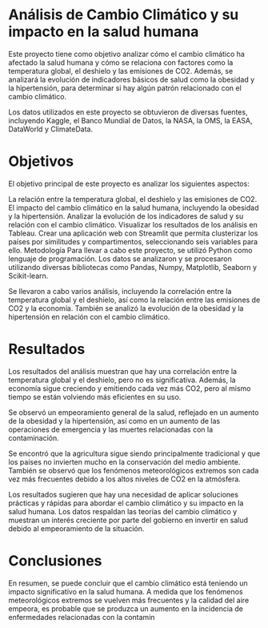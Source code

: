 # Análisis de Cambio Climático y su impacto en la salud humana
  Este proyecto tiene como objetivo analizar cómo el cambio climático ha afectado la salud humana y cómo se relaciona con factores como la temperatura global, el     deshielo y las emisiones de CO2. Además, se analizará la evolución de indicadores básicos de salud como la obesidad y la hipertensión, para determinar si hay algún patrón relacionado con el cambio climático.

Los datos utilizados en este proyecto se obtuvieron de diversas fuentes, incluyendo Kaggle, el Banco Mundial de Datos, la NASA, la OMS, la EASA, DataWorld y ClimateData.

# Objetivos
El objetivo principal de este proyecto es analizar los siguientes aspectos:

La relación entre la temperatura global, el deshielo y las emisiones de CO2.
El impacto del cambio climático en la salud humana, incluyendo la obesidad y la hipertensión.
Analizar la evolución de los indicadores de salud y su relación con el cambio climático.
Visualizar los resultados de los análisis en Tableau.
Crear una aplicación web con Streamlit que permita clusterizar los países por similitudes y compartimentos, seleccionando seis variables para ello.
Metodología
Para llevar a cabo este proyecto, se utilizó Python como lenguaje de programación. Los datos se analizaron y se procesaron utilizando diversas bibliotecas como Pandas, Numpy, Matplotlib, Seaborn y Scikit-learn.

Se llevaron a cabo varios análisis, incluyendo la correlación entre la temperatura global y el deshielo, así como la relación entre las emisiones de CO2 y la economía. También se analizó la evolución de la obesidad y la hipertensión en relación con el cambio climático.

# Resultados
Los resultados del análisis muestran que hay una correlación entre la temperatura global y el deshielo, pero no es significativa. Además, la economía sigue creciendo y emitiendo cada vez más CO2, pero al mismo tiempo se están volviendo más eficientes en su uso.

Se observó un empeoramiento general de la salud, reflejado en un aumento de la obesidad y la hipertensión, así como en un aumento de las operaciones de emergencia y las muertes relacionadas con la contaminación.

Se encontró que la agricultura sigue siendo principalmente tradicional y que los países no invierten mucho en la conservación del medio ambiente. También se observó que los fenómenos meteorológicos extremos son cada vez más frecuentes debido a los altos niveles de CO2 en la atmósfera.

Los resultados sugieren que hay una necesidad de aplicar soluciones prácticas y rápidas para abordar el cambio climático y su impacto en la salud humana. Los datos respaldan las teorías del cambio climático y muestran un interés creciente por parte del gobierno en invertir en salud debido al empeoramiento de la situación.

# Conclusiones
En resumen, se puede concluir que el cambio climático está teniendo un impacto significativo en la salud humana. A medida que los fenómenos meteorológicos extremos se vuelven más frecuentes y la calidad del aire empeora, es probable que se produzca un aumento en la incidencia de enfermedades relacionadas con la contamin

